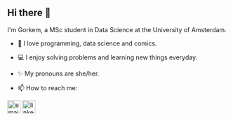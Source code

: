 ## Hi there 👋

I'm Gorkem, a MSc student in Data Science at the University of Amsterdam.


* 🦄 I love programming, data science and comics.

* 💻 I enjoy solving problems and learning new things everyday.

* ✨ My pronouns are she/her.

* 📫 How to reach me: 

[<img src="https://user-images.githubusercontent.com/45122094/140658376-66b5a0d0-78ce-4864-b2f5-753a6ff31dc7.png" alt="email" width="30"/>](mailto:gorkemcoklar9@gmail.com)
[<img src="https://user-images.githubusercontent.com/45122094/140658425-46c829fd-509f-43e8-b648-58b3b7a8d163.png" alt="linkedin" width="30"/>](https://www.linkedin.com/in/gorkemcoklar/)

